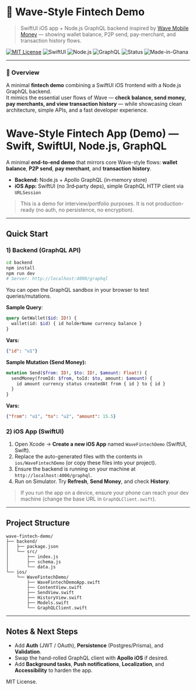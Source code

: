# 🌊 Wave-Style Fintech Demo  
> SwiftUI iOS app + Node.js GraphQL backend inspired by [Wave Mobile Money](https://www.wave.com) — showing wallet balance, P2P send, pay-merchant, and transaction history flows.

[![MIT License](https://img.shields.io/badge/License-MIT-green.svg)](LICENSE)
![SwiftUI](https://img.shields.io/badge/SwiftUI-5.0-orange)
![Node.js](https://img.shields.io/badge/Node.js-20.x-green)
![GraphQL](https://img.shields.io/badge/GraphQL-API-blueviolet)
![Status](https://img.shields.io/badge/Status-Active-success)
![Made-in-Ghana](https://img.shields.io/badge/Made_in-Ghana-red)

---

### 🧠 Overview
A minimal **fintech demo** combining a SwiftUI iOS frontend with a Node.js GraphQL backend.  
It mimics the essential user flows of Wave — **check balance, send money, pay merchants, and view transaction history** — while showcasing clean architecture, simple APIs, and a fast developer experience.

# Wave-Style Fintech App (Demo) — Swift, SwiftUI, Node.js, GraphQL

A minimal **end-to-end demo** that mirrors core Wave-style flows: **wallet balance**, **P2P send**, **pay merchant**, and **transaction history**.

- **Backend:** Node.js + Apollo GraphQL (in‑memory store)
- **iOS App:** SwiftUI (no 3rd‑party deps), simple GraphQL HTTP client via `URLSession`

> This is a demo for interview/portfolio purposes. It is not production-ready (no auth, no persistence, no encryption).

---

## Quick Start

### 1) Backend (GraphQL API)

```bash
cd backend
npm install
npm run dev
# Server: http://localhost:4000/graphql
```

You can open the GraphQL sandbox in your browser to test queries/mutations.

**Sample Query**:
```graphql
query GetWallet($id: ID!) { 
  wallet(id: $id) { id holderName currency balance }
}
```
**Vars:**
```json
{"id": "u1"}
```

**Sample Mutation (Send Money):**
```graphql
mutation Send($from: ID!, $to: ID!, $amount: Float!) { 
  sendMoney(fromId: $from, toId: $to, amount: $amount) { 
    id amount currency status createdAt from { id } to { id } 
  } 
}
```
**Vars:**
```json
{"from": "u1", "to": "u2", "amount": 15.5}
```

### 2) iOS App (SwiftUI)

1. Open Xcode → **Create a new iOS App** named `WaveFintechDemo` (SwiftUI, Swift).
2. Replace the auto-generated files with the contents in `ios/WaveFintechDemo` (or copy these files into your project).
3. Ensure the backend is running on your machine at `http://localhost:4000/graphql`.
4. Run on Simulator. Try **Refresh**, **Send Money**, and check **History**.

> If you run the app on a device, ensure your phone can reach your dev machine (change the base URL in `GraphQLClient.swift`).

---

## Project Structure

```
wave-fintech-demo/
├── backend/
│   ├── package.json
│   └── src/
│       ├── index.js
│       ├── schema.js
│       └── data.js
└── ios/
    └── WaveFintechDemo/
        ├── WaveFintechDemoApp.swift
        ├── ContentView.swift
        ├── SendView.swift
        ├── HistoryView.swift
        ├── Models.swift
        └── GraphQLClient.swift
```

---

## Notes & Next Steps

- Add **Auth** (JWT / OAuth), **Persistence** (Postgres/Prisma), and **Validation**.
- Swap the hand-rolled GraphQL client with **Apollo iOS** if desired.
- Add **Background tasks**, **Push notifications**, **Localization**, and **Accessibility** to harden the app.

MIT License.
